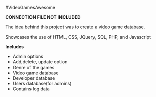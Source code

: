 #VideoGamesAwesome

<b>CONNECTION FILE NOT INCLUDED</b>
<p>The idea behind this project was to create a video game database.</p>
<p>Showcases the use of HTML, CSS, JQuery, SQL, PHP, and Javascript</p>

<b>Includes</b>
* Admin options
* Add,delete, update option
* Genre of the games
* Video game database
* Developer database
* Users database(for admins)
* Contains log data
